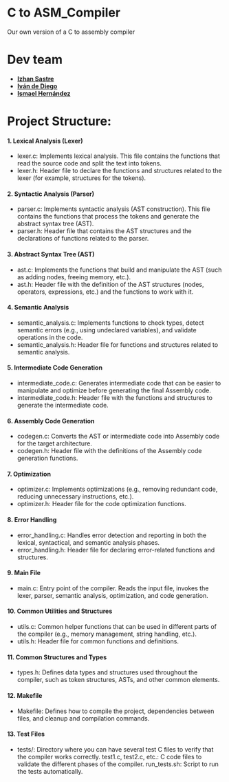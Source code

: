 # C to ASM_Compiler
Our own version of a C to assembly compiler

# Dev team
- [**Izhan Sastre**]( https://github.com/izhans)
- [**Iván de Diego**](https://github.com/HormiDev)
- [**Ismael Hernández**](https://github.com/ismaelucky342)
# **Project Structure:**

#### 1. Lexical Analysis (Lexer)
- lexer.c: Implements lexical analysis. This file contains the functions that read the source code and split the text into tokens.
- lexer.h: Header file to declare the functions and structures related to the lexer (for example, structures for the tokens).
#### 2. Syntactic Analysis (Parser)
- parser.c: Implements syntactic analysis (AST construction). This file contains the functions that process the tokens and generate the abstract syntax tree (AST).
- parser.h: Header file that contains the AST structures and the declarations of functions related to the parser.
#### 3.  Abstract Syntax Tree (AST)
- ast.c: Implements the functions that build and manipulate the AST (such as adding nodes, freeing memory, etc.).
- ast.h: Header file with the definition of the AST structures (nodes, operators, expressions, etc.) and the functions to work with it.

#### 4.  Semantic Analysis
- semantic_analysis.c: Implements functions to check types, detect semantic errors (e.g., using undeclared variables), and validate operations in the code.
- semantic_analysis.h: Header file for functions and structures related to semantic analysis.

#### 5. Intermediate Code Generation
- intermediate_code.c: Generates intermediate code that can be easier to manipulate and optimize before generating the final Assembly code.
- intermediate_code.h: Header file with the functions and structures to generate the intermediate code.

#### 6. Assembly Code Generation
- codegen.c: Converts the AST or intermediate code into Assembly code for the target architecture.
- codegen.h: Header file with the definitions of the Assembly code generation functions.
#### 7.  Optimization
- optimizer.c: Implements optimizations (e.g., removing redundant code, reducing unnecessary instructions, etc.).
- optimizer.h: Header file for the code optimization functions.

#### 8.  Error Handling
- error_handling.c: Handles error detection and reporting in both the lexical, syntactical, and semantic analysis phases.
- error_handling.h: Header file for declaring error-related functions and structures.

#### 9.  Main File
- main.c: Entry point of the compiler. Reads the input file, invokes the lexer, parser, semantic analysis, optimization, and code generation.

#### 10. Common Utilities and Structures
- utils.c: Common helper functions that can be used in different parts of the compiler (e.g., memory management, string handling, etc.).
- utils.h: Header file for common functions and definitions.

#### 11. Common Structures and Types
- types.h: Defines data types and structures used throughout the compiler, such as token structures, ASTs, and other common elements.

#### 12.  Makefile
- Makefile: Defines how to compile the project, dependencies between files, and cleanup and compilation commands.

#### 13. Test Files
- tests/: Directory where you can have several test C files to verify that the compiler works correctly.
test1.c, test2.c, etc.: C code files to validate the different phases of the compiler.
run_tests.sh: Script to run the tests automatically.
